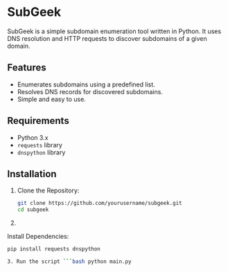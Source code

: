 # SubGeek

SubGeek is a simple subdomain enumeration tool written in Python. It uses DNS resolution and HTTP requests to discover subdomains of a given domain.

## Features

- Enumerates subdomains using a predefined list.
- Resolves DNS records for discovered subdomains.
- Simple and easy to use.

## Requirements

- Python 3.x
- `requests` library
- `dnspython` library

## Installation

1. Clone the Repository:

   ```bash
   git clone https://github.com/yourusername/subgeek.git
   cd subgeek

2. 
Install Dependencies:

```bash
pip install requests dnspython

3. Run the script ```bash python main.py
